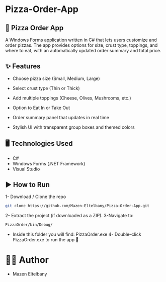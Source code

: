  # Pizza-Order-App  

## 🍕 Pizza Order App

A Windows Forms application written in C# that lets users customize and order pizzas. The app provides options for size, crust type, toppings, and where to eat, with an automatically updated order summary and total price.

## ✨ Features  

- Choose pizza size (Small, Medium, Large)

- Select crust type (Thin or Thick)

- Add multiple toppings (Cheese, Olives, Mushrooms, etc.)

- Option to Eat In or Take Out

- Order summary panel that updates in real time

- Stylish UI with transparent group boxes and themed colors

## 🖥️ Technologies Used

- C#
- Windows Forms (.NET Framework)
- Visual Studio

 ## ▶️ How to Run
1- Download / Clone the repo
```bash
git clone https://github.com/Mazen-Eltelbany/Pizza-Order-App.git
```
2- Extract the project (if downloaded as a ZIP).
3-Navigate to:
```bash
PizzaOrder/bin/Debug/
```
* Inside this folder you will find:
PizzaOrder.exe
4- Double–click PizzaOrder.exe to run the app 🚀

# 👨‍💻 Author
- Mazen Eltelbany
